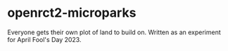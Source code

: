# openrct2-microparks

Everyone gets their own plot of land to build on. Written as an experiment for April Fool's Day 2023.
